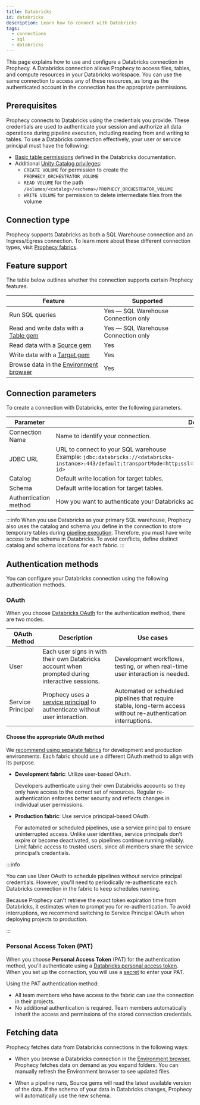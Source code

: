 ```yaml
---
title: Databricks
id: databricks
description: Learn how to connect with Databricks
tags:
  - connections
  - sql
  - databricks
---
```


This page explains how to use and configure a Databricks connection in Prophecy. A Databricks connection allows Prophecy to access files, tables, and compute resources in your Databricks workspace. You can use the same connection to access any of these resources, as long as the authenticated account in the connection has the appropriate permissions.

## Prerequisites

Prophecy connects to Databricks using the credentials you provide. These credentials are used to authenticate your session and authorize all data operations during pipeline execution, including reading from and writing to tables. To use a Databricks connection effectively, your user or service principal must have the following:

- [Basic table permissions](https://docs.databricks.com/aws/en/tables/#basic-table-permissions) defined in the Databricks documentation.
- Additional [Unity Catalog privileges](https://docs.databricks.com/aws/en/data-governance/unity-catalog/manage-privileges/privileges):
  - `CREATE VOLUME` for permission to create the `PROPHECY_ORCHESTRATOR_VOLUME`
  - `READ VOLUME` for the path `/Volumes/<catalog>/<schema>/PROPHECY_ORCHESTRATOR_VOLUME`
  - `WRITE VOLUME` for permission to delete intermediate files from the volume

## Connection type

Prophecy supports Databricks as both a SQL Warehouse connection and an Ingress/Egress connection. To learn more about these different connection types, visit [Prophecy fabrics](/administration/fabrics/prophecy-fabrics/#connections).

## Feature support

The table below outlines whether the connection supports certain Prophecy features.

| Feature                                                                    | Supported                           |
| -------------------------------------------------------------------------- | ----------------------------------- |
| Run SQL queries                                                            | Yes — SQL Warehouse Connection only |
| Read and write data with a [Table gem](/analysts/source-target)            | Yes — SQL Warehouse Connection only |
| Read data with a [Source gem](/analysts/source-target)                     | Yes                                 |
| Write data with a [Target gem](/analysts/source-target)                    | Yes                                 |
| Browse data in the [Environment browser](/analysts/project-editor#sidebar) | Yes                                 |

## Connection parameters

To create a connection with Databricks, enter the following parameters.

| Parameter             | Description                                                                                                                                                                             |
| --------------------- | --------------------------------------------------------------------------------------------------------------------------------------------------------------------------------------- |
| Connection Name       | Name to identify your connection.                                                                                                                                                       |
| JDBC URL              | URL to connect to your SQL warehouse<br/>Example: `jdbc:databricks://<databricks-instance>:443/default;transportMode=http;ssl=1;AuthMech=3;httpPath=/sql/1.0/warehouses/<warehouse-id>` |
| Catalog               | Default write location for target tables.                                                                                                                                               |
| Schema                | Default write location for target tables.                                                                                                                                               |
| Authentication method | How you want to authenticate your Databricks account. Learn more in [Authentication methods](#authentication-methods).                                                                  |

:::info
When you use Databricks as your primary SQL warehouse, Prophecy also uses the catalog and schema you define in the connection to store temporary tables during [pipeline execution](/analysts/pipeline-execution#external-data-handling). Therefore, you must have write access to the schema in Databricks. To avoid conflicts, define distinct catalog and schema locations for each fabric.
:::

## Authentication methods

You can configure your Databricks connection using the following authentication methods.

### OAuth

When you choose [Databricks OAuth](docs/administration/authentication/databricks-oauth.md) for the authentication method, there are two modes.

| OAuth Method      | Description                                                                                                                                             | Use cases                                                                                                       |
| ----------------- | ------------------------------------------------------------------------------------------------------------------------------------------------------- | --------------------------------------------------------------------------------------------------------------- |
| User              | Each user signs in with their own Databricks account when prompted during interactive sessions.                                                         | Development workflows, testing, or when real-time user interaction is needed.                                   |
| Service Principal | Prophecy uses a [service principal](https://docs.databricks.com/aws/en/admin/users-groups/service-principals) to authenticate without user interaction. | Automated or scheduled pipelines that require stable, long-term access without re-authentication interruptions. |

#### Choose the appropriate OAuth method

We [recommend using separate fabrics](/administration/team-based-access) for development and production environments. Each fabric should use a different OAuth method to align with its purpose.

- **Development fabric**: Utilize user-based OAuth.

  Developers authenticate using their own Databricks accounts so they only have access to the correct set of resources. Regular re-authentication enforces better security and reflects changes in individual user permissions.

- **Production fabric**: Use service principal-based OAuth.

  For automated or scheduled pipelines, use a service principal to ensure uninterrupted access. Unlike user identities, service principals don't expire or become deactivated, so pipelines continue running reliably. Limit fabric access to trusted users, since all members share the service principal’s credentials.

:::info

You can use User OAuth to schedule pipelines without service principal credentials. However, you'll need to periodically re-authenticate each Databricks connection in the fabric to keep schedules running.

Because Prophecy can't retrieve the exact token expiration time from Databricks, it estimates when to prompt you for re-authentication. To avoid interruptions, we recommend switching to Service Principal OAuth when deploying projects to production.

:::

### Personal Access Token (PAT)

When you choose **Personal Access Token** (PAT) for the authentication method, you'll authenticate using a [Databricks personal access token](https://docs.databricks.com/aws/en/dev-tools/auth/pat). When you set up the connection, you will use a [secret](docs/administration/secrets/secrets.md) to enter your PAT.

Using the PAT authentication method:

- All team members who have access to the fabric can use the connection in their projects.
- No additional authentication is required. Team members automatically inherit the access and permissions of the stored connection credentials.

## Fetching data

Prophecy fetches data from Databricks connections in the following ways:

- When you browse a Databricks connection in the [Environment browser](/analysts/pipelines), Prophecy fetches data on demand as you expand folders. You can manually refresh the Environment browser to see updated files.

- When a pipeline runs, Source gems will read the latest available version of the data. If the schema of your data in Databricks changes, Prophecy will automatically use the new schema.
